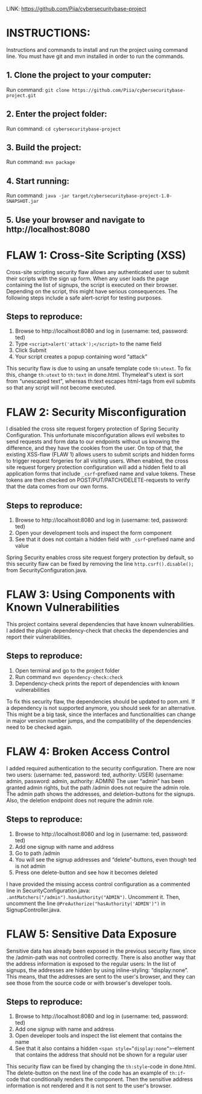 LINK: https://github.com/Piia/cybersecuritybase-project 

# INSTRUCTIONS:

Instructions and commands to install and run the project using command line. You must have git and mvn installed in order to run the commands.

## 1. Clone the project to your computer:
Run command: `git clone https://github.com/Piia/cybersecuritybase-project.git`

## 2. Enter the project folder:
Run command: `cd cybersecuritybase-project`

## 3. Build the project:
Run command: `mvn package`

## 4. Start running:
Run command: `java -jar target/cybersecuritybase-project-1.0-SNAPSHOT.jar`

## 5. Use your browser and navigate to http://localhost:8080 


# FLAW 1: Cross-Site Scripting (XSS)

Cross-site scripting security flaw allows any authenticated user to submit their scripts with the sign up form. When any user loads the page containing the list of signups, the script is executed on their browser. Depending on the script, this might have serious consequences. The following steps include a safe alert-script for testing purposes.

## Steps to reproduce:

1. Browse to http://localhost:8080 and log in (username: ted, password: ted)
2. Type `<script>alert('attack');</script>` to the name field
3. Click Submit
4. Your script creates a popup containing word “attack”

This security flaw is due to using an unsafe template code `th:utext`. To fix this, change `th:utext` to `th:text` in done.html. Thymeleaf's utext is sort from “unescaped text”, whereas th:text escapes html-tags from evil submits so that any script will not become executed.


# FLAW 2: Security Misconfiguration

I disabled the cross site request forgery protection of Spring Security Configuration. This unfortunate misconfiguration allows evil websites to send requests and form data to our endpoints without us knowing the difference, and they have the cookies from the user. On top of that, the existing XSS-flaw (FLAW 1) allows users to submit scripts and hidden forms to trigger request forgeries for all visiting users. When enabled, the cross site request forgery protection configuration will add a hidden field to all application forms that include `_csrf`-prefixed name and value tokens. These tokens are then checked on POST/PUT/PATCH/DELETE-requests to verify that the data comes from our own forms.

## Steps to reproduce:

1. Browse to http://localhost:8080 and log in (username: ted, password: ted)
2. Open your development tools and inspect the form component 
3. See that it does not contain a hidden field with `_csrf`-prefixed name and value

Spring Security enables cross site request forgery protection by default, so this security flaw can be fixed by removing the line `http.csrf().disable();` from SecurityConfiguration.java.


# FLAW 3: Using Components with Known Vulnerabilities

This project contains several dependencies that have known vulnerabilities. I added the plugin dependency-check that checks the dependencies and report their vulnerabilities.

## Steps to reproduce:

1. Open terminal and go to the project folder
2. Run command `mvn dependency-check:check`
3. Dependency-check prints the report of dependencies with known vulnerabilities

To fix this security flaw, the dependencies should be updated to pom.xml. If a dependency is not supported anymore, you should seek for an alternative. This might be a big task, since the interfaces and functionalities can change in major version number jumps, and the compatibility of the dependencies need to be checked again.


# FLAW 4: Broken Access Control

I added required authentication to the security configuration. There are now two users:
(username: ted, password: ted, authority: USER)
(username: admin, password: admin, authority: ADMIN)
The user “admin” has been granted admin rights, but the path /admin does not require the admin role. The admin path shows the addresses, and deletion-buttons for the signups. Also, the deletion endpoint does not require the admin role.

## Steps to reproduce:

1. Browse to http://localhost:8080 and log in (username: ted, password: ted)
2. Add one signup with name and address
3. Go to path /admin
4. You will see the signup addresses and “delete”-buttons, even though ted is not admin 
5. Press one delete-button and see how it becomes deleted

I have provided the missing access control configuration as a commented line in SecurityConfiguration.java: `.antMatchers("/admin").hasAuthority("ADMIN")`. Uncomment it. Then, uncomment the line `@PreAuthorize("hasAuthority('ADMIN')")` in SignupController.java.


# FLAW 5: Sensitive Data Exposure

Sensitive data has already been exposed in the previous security flaw, since the /admin-path was not controlled correctly. There is also another way that the address information is exposed to the regular users: In the list of signups, the addresses are hidden by using inline-styling: “display:none”. This means, that the addresses are sent to the user's browser, and they can see those from the source code or with browser's developer tools.

## Steps to reproduce:

1. Browse to http://localhost:8080 and log in (username: ted, password: ted)
2. Add one signup with name and address
3. Open developer tools and inspect the list element that contains the name
4. See that it also contains a hidden `<span style=”display:none”>`-element that contains the address that should not be shown for a regular user

This security flaw can be fixed by changing the `th:style`-code in done.html. The delete-button on the next line of the code has an example of `th:if`-code that conditionally renders the component. Then the sensitive address information is not rendered and it is not sent to the user's browser.
